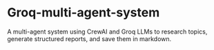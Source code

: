# Groq-multi-agent-system
A multi-agent system using CrewAI and Groq LLMs to research topics, generate structured reports, and save them in markdown.

